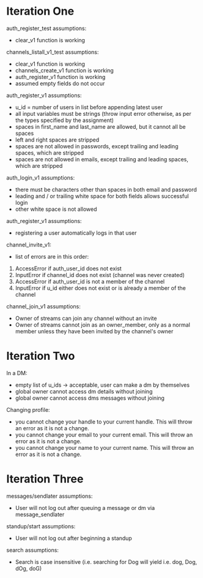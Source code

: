 # Iteration One
auth_register_test assumptions: 
- clear_v1 function is working

channels_listall_v1_test assumptions: 
- clear_v1 function is working
- channels_create_v1 function is working
- auth_register_v1 function is working
- assumed empty fields do not occur

auth_register_v1 assumptions:
- u_id = number of users in list before appending latest user
- all input variables must be strings (throw input error otherwise, as per the types specified by the assignment)
- spaces in first_name and last_name are allowed, but it cannot all be spaces
- left and right spaces are stripped
- spaces are not allowed in passwords, except trailing and leading spaces, which are stripped
- spaces are not allowed in emails, except trailing and leading spaces, which are stripped

auth_login_v1 assumptions:
- there must be characters other than spaces in both email and password
- leading and / or trailing white space for both fields allows successful login
- other white space is not allowed

auth_register_v1 assumptions:
- registering a user automatically logs in that user

channel_invite_v1:
- list of errors are in this order:
1. AccessError if auth_user_id does not exist
2. InputError if channel_id does not exist (channel was never created)
3. AccessError if auth_user_id is not a member of the channel
4. InputError if u_id either does not exist or is already a member of the channel

channel_join_v1 assumptions:
- Owner of streams can join any channel without an invite
- Owner of streams cannot join as an owner_member, only as a normal member unless they have been invited by the channel's owner

# Iteration Two

In a DM:
- empty list of u_ids -> acceptable, user can make a dm by themselves
- global owner cannot access dm details without joining
- global owner cannot access dms messages without joining

Changing profile:
- you cannot change your handle to your current handle. This will throw an error as it is not a change.
- you cannot change your email to your current email. This will throw an error as it is not a change.
- you cannot change your name to your current name. This will throw an error as it is not a change.



# Iteration Three
messages/sendlater assumptions:
- User will not log out after queuing a message or dm via message_sendlater

standup/start assumptions:
- User will not log out after beginning a standup

search assumptions:
- Search is case insensitive (i.e. searching for Dog will yield i.e. dog, Dog, dOg, doG)